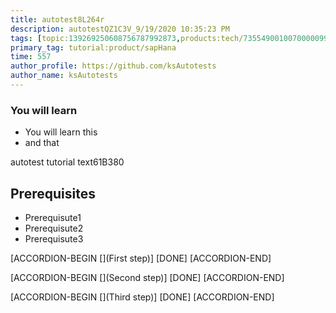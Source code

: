 ```yaml
---
title: autotest8L264r
description: autotestQZ1C3V_9/19/2020 10:35:23 PM
tags: [topic:139269250608756787992873,products:tech/73554900100700000996,tutorial:experience/advanced]
primary_tag: tutorial:product/sapHana
time: 557
author_profile: https://github.com/ksAutotests
author_name: ksAutotests
---
```

### You will learn
- You will learn this
- and that

autotest tutorial text61B380

## Prerequisites
- Prerequisute1
- Prerequisute2
- Prerequisute3

[ACCORDION-BEGIN [](First step)]
[DONE]
[ACCORDION-END]

[ACCORDION-BEGIN [](Second step)]
[DONE]
[ACCORDION-END]

[ACCORDION-BEGIN [](Third step)]
[DONE]
[ACCORDION-END]

